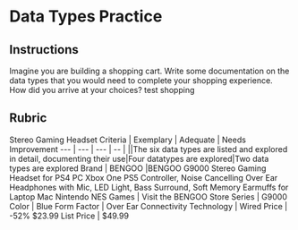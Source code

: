 # Data Types Practice

## Instructions

Imagine you are building a shopping cart. Write some documentation on the data types that you would need to complete your shopping experience. How did you arrive at your choices?
test shopping
## Rubric
Stereo Gaming Headset 
Criteria | Exemplary | Adequate | Needs Improvement
--- | --- | --- | -- |
||The six data types are listed and explored in detail, documenting their use|Four datatypes are explored|Two data types are explored 
Brand | BENGOO |BENGOO G9000 Stereo Gaming Headset for PS4 PC Xbox One PS5 Controller, Noise Cancelling Over Ear Headphones with Mic, LED Light, Bass Surround, Soft Memory Earmuffs for Laptop Mac Nintendo NES Games | Visit the BENGOO Store
Series | G9000
Color | Blue
Form Factor | Over Ear
Connectivity Technology | Wired
Price | -52% $23.99
List Price | $49.99
